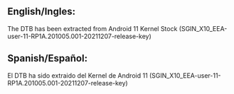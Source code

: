 ## English/Ingles:
The DTB has been extracted from Android 11 Kernel Stock (SGIN_X10_EEA-user-11-RP1A.201005.001-20211207-release-key)

## Spanish/Español: 
El DTB ha sido extraido del Kernel de Android 11 (SGIN_X10_EEA-user-11-RP1A.201005.001-20211207-release-key)
